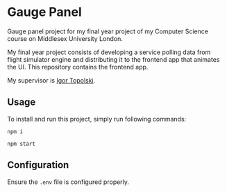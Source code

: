 # Gauge Panel

Gauge panel project for my final year project of my Computer Science course on
Middlesex University London.

My final year project consists of developing a service polling data from flight
simulator engine and distributing it to the frontend app that animates the UI.
This repository contains the frontend app.

My supervisor is [Igor Topolski](https://github.com/itopolskiMDX).

## Usage
To install and run this project, simply run following commands:

`npm i`

`npm start`

## Configuration
Ensure the `.env` file is configured properly.

